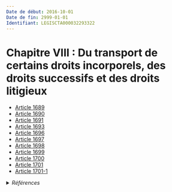 ```yaml
---
Date de début: 2016-10-01
Date de fin: 2999-01-01
Identifiant: LEGISCTA000032293322
---
```


<h1>Chapitre VIII : Du transport de certains droits incorporels, des droits successifs et des droits litigieux</h1>

- [Article 1689](article_1689.md)
- [Article 1690](article_1690.md)
- [Article 1691](article_1691.md)
- [Article 1693](article_1693.md)
- [Article 1696](article_1696.md)
- [Article 1697](article_1697.md)
- [Article 1698](article_1698.md)
- [Article 1699](article_1699.md)
- [Article 1700](article_1700.md)
- [Article 1701](article_1701.md)
- [Article 1701-1](article_1701-1.md)

<details>
  <summary><em>Références</em></summary>

  <h2>Articles faisant référence à la section</h2>
  
  <ul>
    <li>
      <a href="https://legal.tricoteuses.fr//redirection/LEGIARTI000032006579?vers=git&vers=legifrance">Ordonnance n° 2016-131 du 10 février 2016 portant réforme du droit des contrats, du régime général et de la preuve des obligations - article 5 ENTIEREMENT_MODIF</a> MODIFIE source
    </li>
  </ul>
</details>
